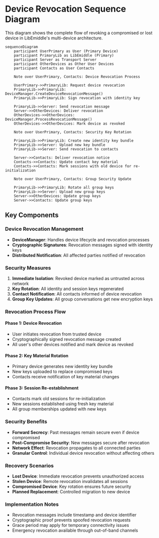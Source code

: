 # Device Revocation Sequence Diagram

This diagram shows the complete flow of revoking a compromised or lost device in LibEmiddle's multi-device architecture.

```mermaid
sequenceDiagram
    participant UserPrimary as User (Primary Device)
    participant PrimaryLib as LibEmiddle (Primary)
    participant Server as Transport Server
    participant OtherDevices as Other User Devices
    participant Contacts as User Contacts

    Note over UserPrimary, Contacts: Device Revocation Process

    UserPrimary->>PrimaryLib: Request device revocation
    PrimaryLib->>PrimaryLib: DeviceManager.CreateDeviceRevocationMessage()
    PrimaryLib->>PrimaryLib: Sign revocation with identity key
    
    PrimaryLib->>Server: Send revocation message
    Server->>OtherDevices: Deliver revocation
    OtherDevices->>OtherDevices: DeviceManager.ProcessRevocationMessage()
    OtherDevices->>OtherDevices: Mark device as revoked

    Note over UserPrimary, Contacts: Security Key Rotation

    PrimaryLib->>PrimaryLib: Create new identity key bundle
    PrimaryLib->>Server: Upload new key bundle
    PrimaryLib->>Server: Send revocation to contacts
    
    Server->>Contacts: Deliver revocation notice
    Contacts->>Contacts: Update contact key material
    Contacts->>Contacts: Mark sessions with old device for re-initialization

    Note over UserPrimary, Contacts: Group Security Update

    PrimaryLib->>PrimaryLib: Rotate all group keys
    PrimaryLib->>Server: Upload new group keys
    Server->>OtherDevices: Update group keys
    Server->>Contacts: Update group keys
```

## Key Components

### Device Revocation Management
- **DeviceManager**: Handles device lifecycle and revocation processes
- **Cryptographic Signatures**: Revocation messages signed with identity keys
- **Distributed Notification**: All affected parties notified of revocation

### Security Measures
1. **Immediate Isolation**: Revoked device marked as untrusted across network
2. **Key Rotation**: All identity and session keys regenerated
3. **Contact Notification**: All contacts informed of device revocation
4. **Group Key Updates**: All group conversations get new encryption keys

### Revocation Process Flow

#### Phase 1: Device Revocation
- User initiates revocation from trusted device
- Cryptographically signed revocation message created
- All user's other devices notified and mark device as revoked

#### Phase 2: Key Material Rotation
- Primary device generates new identity key bundle
- New keys uploaded to replace compromised keys
- Contacts receive notification of key material changes

#### Phase 3: Session Re-establishment
- Contacts mark old sessions for re-initialization
- New sessions established using fresh key material
- All group memberships updated with new keys

### Security Benefits
- **Forward Secrecy**: Past messages remain secure even if device compromised
- **Post-Compromise Security**: New messages secure after revocation
- **Network Effect**: Revocation propagates to all connected parties
- **Granular Control**: Individual device revocation without affecting others

### Recovery Scenarios
- **Lost Device**: Immediate revocation prevents unauthorized access
- **Stolen Device**: Remote revocation invalidates all sessions
- **Compromised Device**: Key rotation ensures future security
- **Planned Replacement**: Controlled migration to new device

### Implementation Notes
- Revocation messages include timestamp and device identifier
- Cryptographic proof prevents spoofed revocation requests
- Grace period may apply for temporary connectivity issues
- Emergency revocation available through out-of-band channels